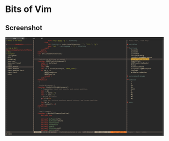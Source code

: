 # Bits of Vim

## Screenshot
![image](https://github.com/Michaelizm/dotfiles/raw/master/doc/Screenshot.JPG)
